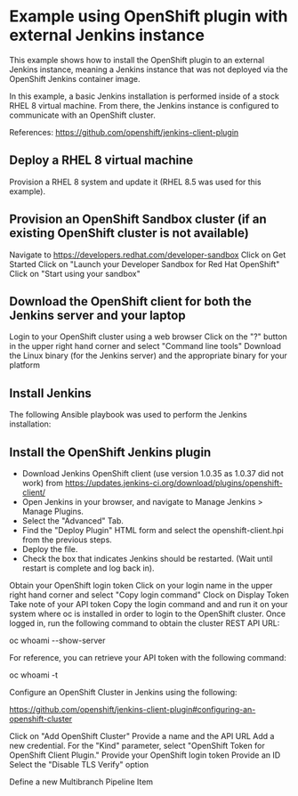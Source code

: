 # Example using OpenShift plugin with external Jenkins instance

This  example shows how to install the OpenShift plugin to an external Jenkins instance, meaning a Jenkins instance that was not deployed via the OpenShift Jenkins container image.

In this example, a basic Jenkins installation is performed inside of a stock RHEL 8 virtual machine.  From there, the Jenkins instance is configured to communicate with an OpenShift cluster.

References:
https://github.com/openshift/jenkins-client-plugin

## Deploy a RHEL 8 virtual machine

Provision a RHEL 8 system and update it (RHEL 8.5 was used for this example).

## Provision an OpenShift Sandbox cluster (if an existing OpenShift cluster is not available)

Navigate to https://developers.redhat.com/developer-sandbox
Click on Get Started
Click on "Launch your Developer Sandbox for Red Hat OpenShift"
Click on "Start using your sandbox"

## Download the OpenShift client for both the Jenkins server and your laptop

Login to your OpenShift cluster using a web browser
Click on the "?" button in the upper right hand corner and select "Command line tools"
Download the Linux binary (for the Jenkins server) and the appropriate binary for your platform

## Install Jenkins

The following Ansible playbook was used to perform the Jenkins installation:

## Install the OpenShift Jenkins plugin

* Download Jenkins OpenShift client (use version 1.0.35 as 1.0.37 did not work) from https://updates.jenkins-ci.org/download/plugins/openshift-client/
* Open Jenkins in your browser, and navigate to Manage Jenkins > Manage Plugins.
* Select the "Advanced" Tab.
* Find the "Deploy Plugin" HTML form and select the openshift-client.hpi from the previous steps.
* Deploy the file.
* Check the box that indicates Jenkins should be restarted. (Wait until restart is complete and log back in).





Obtain your OpenShift login token
Click on your login name in the upper right hand corner and select "Copy login command"
Clock on Display Token
Take note of your API token
Copy the login command and and run it on your system where oc is installed in order to login to the OpenShift cluster.  Once logged in, run the following command to obtain the cluster REST API URL:

oc whoami --show-server

For reference, you can retrieve your API token with the following command:

oc whoami -t

Configure an OpenShift Cluster in Jenkins using the following:

https://github.com/openshift/jenkins-client-plugin#configuring-an-openshift-cluster

Click on "Add OpenShift Cluster"
Provide a name and the API URL
Add a new credential.  For the "Kind" parameter, select "OpenShift Token for OpenShift Client Plugin."
Provide your OpenShift login token
Provide an ID
Select the "Disable TLS Verify" option


Define a new Multibranch Pipeline Item
